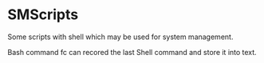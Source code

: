 SMScripts
=========

Some scripts with shell which may be used for system management.

Bash command fc can recored the last Shell command and store it into text.
